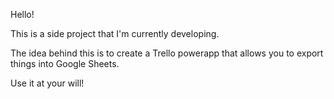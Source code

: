 Hello!

This is a side project that I'm currently developing.

The idea behind this is to create a Trello powerapp that allows you to export things into Google Sheets.

Use it at your will!
